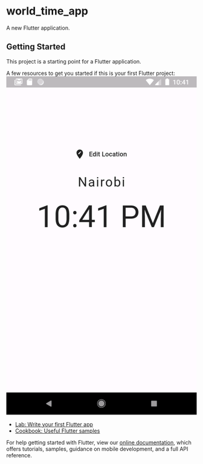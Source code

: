 # world_time_app

A new Flutter application.

## Getting Started

This project is a starting point for a Flutter application.

A few resources to get you started if this is your first Flutter project:
<img src="screenshot/Screenshot_1612467714.png"/>

- [Lab: Write your first Flutter app](https://flutter.dev/docs/get-started/codelab)
- [Cookbook: Useful Flutter samples](https://flutter.dev/docs/cookbook)

For help getting started with Flutter, view our
[online documentation](https://flutter.dev/docs), which offers tutorials,
samples, guidance on mobile development, and a full API reference.
